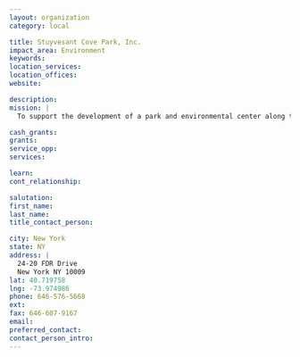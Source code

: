```yaml
---
layout: organization
category: local

title: Stuyvesant Cove Park, Inc.
impact_area: Environment
keywords: 
location_services: 
location_offices: 
website: 

description: 
mission: |
  To support the development of a park and environmental center along the East River which will attract people to the waterfront and provide environmental education for children and adults.

cash_grants: 
grants: 
service_opp: 
services: 

learn: 
cont_relationship: 

salutation: 
first_name: 
last_name: 
title_contact_person: 

city: New York
state: NY
address: |
  24-20 FDR Drive  
  New York NY 10009
lat: 40.719758
lng: -73.974986
phone: 646-576-5668
ext: 
fax: 646-607-9167
email: 
preferred_contact: 
contact_person_intro: 
---
```

